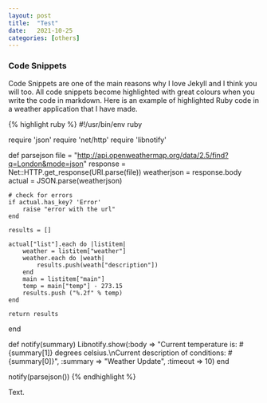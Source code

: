```yaml
---
layout: post
title:  "Test"
date:   2021-10-25
categories: [others]
---
```


### Code Snippets
Code Snippets are one of the main reasons why I love Jekyll and I think you will too. All code snippets become highlighted with great colours when you write the code in markdown. Here is an example of highlighted Ruby code in a weather application that I have made.

{% highlight ruby %}
#!/usr/bin/env ruby

require 'json'
require 'net/http'
require 'libnotify'

def parsejson
    file = "http://api.openweathermap.org/data/2.5/find?q=London&mode=json"
    response = Net::HTTP.get_response(URI.parse(file))
    weatherjson = response.body
    actual = JSON.parse(weatherjson)

    # check for errors
    if actual.has_key? 'Error'
        raise "error with the url"
    end

    results = []

    actual["list"].each do |listitem|
        weather = listitem["weather"]
        weather.each do |weath|
            results.push(weath["description"])
        end
        main = listitem["main"]
        temp = main["temp"] - 273.15
        results.push ("%.2f" % temp)
    end

    return results
end

def notify(summary)
    Libnotify.show(:body => "Current temperature is: #{summary[1]} degrees celsius.\nCurrent description of conditions: #{summary[0]}", :summary => "Weather Update", :timeout => 10)
end

notify(parsejson())
{% endhighlight %}

Text.

